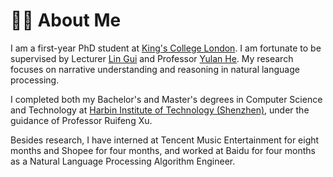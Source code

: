 # 👨‍🎓 About Me

I am a first-year PhD student at [King's College London](https://www.kcl.ac.uk/). I am fortunate to be supervised by Lecturer [Lin Gui](https://sites.google.com/view/lin-gui/about-me) and Professor [Yulan He](https://sites.google.com/view/yulanhe). My research focuses on narrative understanding and reasoning in natural language processing.

I completed both my Bachelor's and Master's degrees in Computer Science and Technology at [Harbin Institute of Technology (Shenzhen)](https://www.hitsz.edu.cn/), under the guidance of Professor Ruifeng Xu.

Besides research, I have interned at Tencent Music Entertainment for eight months and Shopee for four months, and worked at Baidu for four months as a Natural Language Processing Algorithm Engineer.
